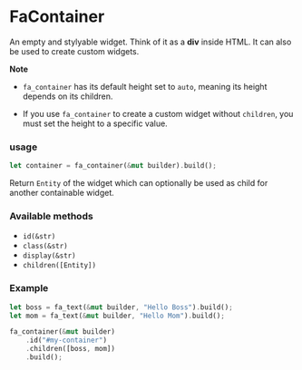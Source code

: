 # FaContainer

An empty and stylyable widget. Think of it as a **div** inside HTML.
It can also be used to create custom widgets.

**Note**

- `fa_container` has its default height set to `auto`, meaning its height
depends on its children.

- If you use `fa_container` to create a custom widget without `children`, you
must set the height to a specific value.

### usage
```rust
let container = fa_container(&mut builder).build();
```
Return `Entity` of the widget which can optionally be used as child for another containable widget.

### Available methods
- `id(&str)`
- `class(&str)`
- `display(&str)`
- `children([Entity])`

### Example
```rust
let boss = fa_text(&mut builder, "Hello Boss").build();
let mom = fa_text(&mut builder, "Hello Mom").build();

fa_container(&mut builder)
    .id("#my-container")
    .children([boss, mom])
    .build();
```
